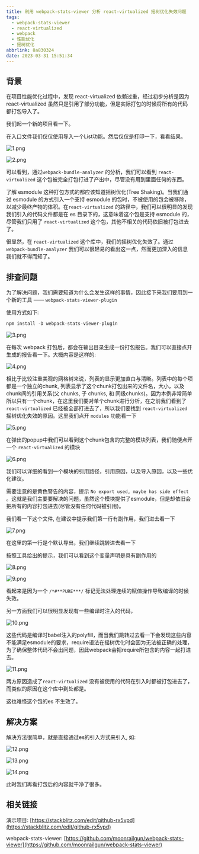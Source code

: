 ```yaml
---
title: 利用 webpack-stats-viewer 分析 react-virtualized 摇树优化失效问题
tags:
  - webpack-stats-viewer
  - react-virtualized
  - webpack
  - 性能优化
  - 摇树优化
abbrlink: 8a830324
date: 2023-03-31 15:51:34
---
```


## 背景

在项目性能优化过程中，发现 react-virtualized 依赖过重，经过初步分析是因为react-virtualized 虽然只是引用了部分功能，但是实际打包的时候将所有的代码都打包导入了。

我们起一个新的项目看一下。

在入口文件我们仅仅使用导入一个List功能。然后仅仅是打印一下，看看结果。

![1.png](/images/webpack/react-virtualized/1.png)

![2.png](/images/webpack/react-virtualized/2.png)

可以看到，通过`webpack-bundle-analyzer` 的分析，我们可以看到 `react-virtualized` 这个包被完全打包打进了产出中，尽管没有用到里面任何的东西。

了解 esmodule 这种打包方式的都应该知道摇树优化(Tree Shaking)。当我们通过 esmodule 的方式引入一个支持 esmodule 的包时，不被使用的包会被移除，以减少最终产物的体积。在`react-virtualized` 的路径中，我们可以很明显的发现我们引入的代码文件都是在 es 目录下的，这意味着这个包是支持 esmodule 的，尽管我们只用了 `react-virtualized` 这个包，其他不相关的代码依旧被打包进去了。

很显然，在 `react-virtualized` 这个库中，我们的摇树优化失效了。通过 `webpack-bundle-analyzer` 我们可以很轻易的看出这一点，然而更加深入的信息我们就不得而知了。

## 排查问题

为了解决问题，我们需要知道为什么会发生这样的事情，因此接下来我们要用到一个新的工具 —— `webpack-stats-viewer-plugin`

使用方式如下:

```jsx
npm install -D webpack-stats-viewer-plugin
```

![3.png](/images/webpack/react-virtualized/3.png)

在每次 webpack 打包后，都会在输出目录生成一份打包报告。我们可以直接点开生成的报告看一下。大概内容是这样的:

![4.png](/images/webpack/react-virtualized/4.png)

相比于比较注重美观的网格树来说，列表的显示更加直白与清晰。列表中的每个项都是一个独立的chunk, 列表显示了这个chunk打包出来的文件名，大小，以及chunk间的引用关系(父 chunks, 子 chunks, 和 同级chunks)。因为本例非常简单所以只有一个chunk，在这里我们要对单个chunk进行分析，在之前我们看到了 `react-virtualized` 已经被全部打进去了，所以我们要找到 `react-virtualized` 摇树优化失效的原因。这里我们点开 `modules` 功能看一下

![5.png](/images/webpack/react-virtualized/5.png)

在弹出的popup中我们可以看到这个chunk包含的完整的模块列表，我们随便点开一个 `react-virtualized` 的模块

![6.png](/images/webpack/react-virtualized/6.png)

我们可以详细的看到一个模块的引用路径，引用原因，以及导入原因，以及一些优化建议。

需要注意的是黄色警告的内容，提示 `No export used, maybe has side effect` 。这就是我们主要要解决的问题，虽然这个模块提供了esmodule，但是却依旧会把所有的内容打包进去(尽管没有任何代码被引用)。

我们看一下这个文件, 在建议中提示我们第一行有副作用，我们进去看一下

![7.png](/images/webpack/react-virtualized/7.png)

在这里的第一行是个默认导出，我们继续跳转进去看一下

按照工具给出的提示，我们可以看到这个变量声明是具有副作用的

![8.png](/images/webpack/react-virtualized/8.png)

![9.png](/images/webpack/react-virtualized/9.png)

看起来是因为一个 `/*#**PURE***/` 标记无法处理连续的赋值操作导致编译的时候失效。

另一方面我们可以很明显发现有一些编译时注入的代码，

![10.png](/images/webpack/react-virtualized/10.png)

这些代码是编译时babel注入的polyfill，而当我们跳转过去看一下会发现这些内容不能满足esmodule的要求，require语法在摇树优化时会因为无法被正确的处理，为了确保整体代码不会出问题，因此webpack会把require所包含的内容一起打进去。

![11.png](/images/webpack/react-virtualized/11.png)

两方原因造成了`react-virtualized` 没有被使用的代码在引入时都被打包进去了，而类似的原因在这个库中到处都是。

这也难怪这个包的es 不生效了。

## 解决方案

解决方法很简单，就是直接通过es的引入方式来引入, 如:

![12.png](/images/webpack/react-virtualized/12.png)

![13.png](/images/webpack/react-virtualized/13.png)

![14.png](/images/webpack/react-virtualized/14.png)

此时我们再看打包后的内容就干净了很多。

## 相关链接

演示项目: [https://stackblitz.com/edit/github-rx5vpd](https://stackblitz.com/edit/github-rx5vpd)

webpack-stats-viewer: [https://github.com/moonrailgun/webpack-stats-viewer](https://github.com/moonrailgun/webpack-stats-viewer)
